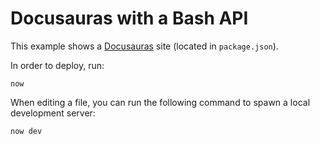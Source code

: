 # Docusauras with a Bash API

This example shows a [Docusauras](https://docusaurus.io/) site (located in `package.json`).

In order to deploy, run:

```
now
```

When editing a file, you can run the following command to spawn a local development server:

```
now dev
```
